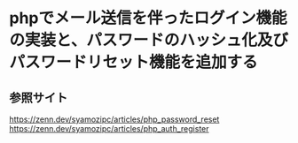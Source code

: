 # phpでメール送信を伴ったログイン機能の実装と、パスワードのハッシュ化及びパスワードリセット機能を追加する

## 参照サイト

https://zenn.dev/syamozipc/articles/php_password_reset
https://zenn.dev/syamozipc/articles/php_auth_register
